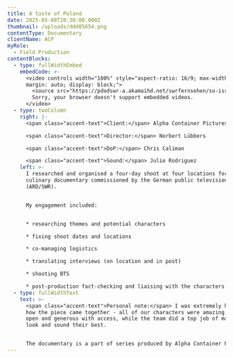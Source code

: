 ```yaml
---
title: A taste of Poland
date: 2025-05-08T20:30:00.000Z
thumbnail: /uploads/ddd05654.png
contentType: Documentary
clientName: ACP
myRole:
  - Field Production
contentBlocks:
  - type: fullWidthEmbed
    embedCode: >-
      <video controls width="100%" style="aspect-ratio: 16/9; max-width: 800px;
      margin: auto; display: block;">
        <source src="https://pdodswr-a.akamaihd.net/swrfernsehen/so-isst/2233424.avc-1080.mp4" type="video/mp4">
        Sorry, your browser doesn't support embedded videos.
      </video>
  - type: twoColumn
    right: |-
      <span class="accent-text">Client:</span> Alpha Container Pictures

      <span class="accent-text">Director:</span> Norbert Lübbers

      <span class="accent-text">DoP:</span> Chris Caliman

      <span class="accent-text">Sound:</span> Julio Rodriguez
    left: >-
      I researched and organised a four-day shoot at four locations for a
      culinary documentary commissioned by the German public television
      (ARD/SWR).


      My engagement included: 


      * researching themes and potential characters 

      * fixing shoot dates and locations

      * co-managing logistics

      * translating interviews (on location and in post)

      * shooting BTS

      * post-production fact-checking and liaising with the characters
  - type: fullWidthText
    text: >-
      <span class="accent-text">Personal note:</span> I was extremely happy with
      how the piece came together - all of our characters were amazing, very
      open and generous with access, while the team did a top job of making them
      look and sound their best.


      The documentary is a part of series produced by Alpha Container Pictures, [available here](https://www.ardmediathek.de/sendung/Y3JpZDovL3N3ci5kZS9zZGIvc3RJZC8xNzMw).
---
```

